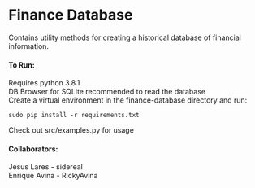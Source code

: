 # Finance Database
Contains utility methods for creating a historical database of financial 
information. 
   
#### To Run:
Requires python 3.8.1  
DB Browser for SQLite recommended to read the database  
Create a virtual environment in the finance-database directory and run:
    
    sudo pip install -r requirements.txt

Check out src/examples.py for usage
#### Collaborators:
Jesus Lares - sidereal  
Enrique Avina - RickyAvina
